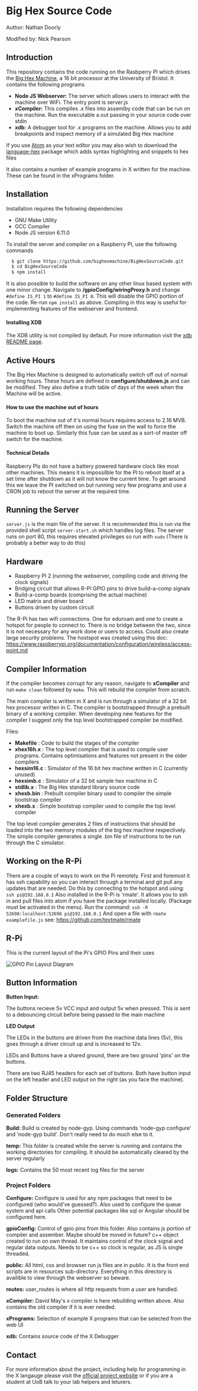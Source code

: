 # Big Hex Source Code

Author: Nathan Doorly

Modified by: Nick Pearson

## Introduction

This repository contains the code running on the Rasbperry PI which drives the [Big Hex Machine](https://bighexmachine.github.io/), a 16 bit processor at the University of Bristol. It contains the following programs
 * **Node JS Webserver:** The server which allows users to interact with the machine over WiFi. The entry point is server.js
 * **xCompiler:** This compiles .x files into assemlby code that can be run on the machine. Run the executable a.out passing in your source code over stdin
 * **xdb:** A debugger tool for .x programs on the machine. Allows you to add breakpoints and inspect memory of a simulated Big Hex machine

If you use [Atom](https://atom.io/) as your text editor you may also wish to download the [language-hex](https://atom.io/packages/language-hex) package which adds syntax highlighting and snippets to hex files

It also contains a number of example programs in X written for the machine. These can be found in the xPrograms folder.

## Installation

Installation requires the following dependencies
 * GNU Make Utility
 * GCC Compiler
 * Node JS version 6.11.0

To install the server and compiler on a Raspberry PI, use the following commands
```bash
  $ git clone https://github.com/bighexmachine/BigHexSourceCode.git
  $ cd BigHexSourceCode
  $ npm install
```
It is also possible to build the software on any other linux based system with one minor change. Navigate to **/gpioConfig/wiringProxy.h** and change `#define IS_PI 1` to `#define IS_PI 0`. This will disable the GPIO portion of the code. Re-run `npm install` as above. Compiling in this way is useful for implementing features of the webserver and frontend.

#### Installing XDB

The XDB utility is not compiled by default. For more information visit the [xdb README page](https://github.com/bighexmachine/BigHexSourceCode/tree/master/xdb).

## Active Hours

The Big Hex Machine is designed to automatically switch off out of normal working hours. These hours are defined in **configure/shutdown.js** and can be modified. They also define a truth table of days of the week when the Machine will be active.

#### How to use the machine out of hours

To boot the machine out of it's normal hours requires access to 2.16 MVB. Switch the machine off then on using the fuse on the wall to force the machine to boot up. Similarly this fuse can be used as a sort-of master off switch for the machine.

#### Technical Details
Raspberry PIs do not have a battery powered hardware clock like most other machines. This means it is impossilble for the PI to reboot itself at a set time after shutdown as it will not know the current time. To get around this we leave the PI switched on but running very few programs and use a CRON job to reboot the server at the required time.

## Running the Server

`server.js` is the main file of the server. It is recommended this is run via the provided shell script `server-start.sh` which handles log files.
The server runs on port 80, this requires elevated privileges so run with `sudo` (There is probably a better way to do this)

## Hardware
 * Raspberry PI 2 (running the webserver, compiling code and driving the clock signals)
 * Bridging circuit that allows R-PI GPIO pins to drive build-a-comp signals
 * Build-a-comp boards (comprising the actual machine)
 * LED matrix and driver board
 * Buttons driven by custom circuit

The R-Pi has two wifi connections. One for eduroam and one to create a hotspot for people to connect to. There is no
bridge between the two, since it is not necessary for any work done or users to access. Could also create large security
problems.
The hostspot was created using this doc: https://www.raspberrypi.org/documentation/configuration/wireless/access-point.md

## Compiler Information
If the compiler becomes corrupt for any reason, navigate to **xCompiler** and run `make clean` followed by `make`. This will rebuild the compiler from scratch.

The main compiler is written in X and is run through a simulator of a 32 bit hex processor written in C. The compiler is bootstrapped through a prebuilt binary of a working compiler. When developing new features for the compiler I suggest only the top level bootstrapped compiler be modified.

Files:
 * **Makefile** : Code to build the stages of the compiler
 * **xhex16h.x** : The top level compiler that is used to compile user programs. Contains optimisations and features not present in the older compilers
 * **hexsim16.c** : Simulator of the 16 bit hex machine written in C (currently unused)
 * **hexsimb.c** : Simulator of a 32 bit sample hex machine in C
 * **stdlib.x** : The Big Hex standard library source code
 * **xhexb.bin** : Prebuilt compiler binary used to compiler the simple bootstrap compiler
 * **xhexb.x** : Simple bootstrap compiler used to compile the top level compiler

The top level compiler generates 2 files of instructions that should be loaded into the two memory modules of the big hex machine respectively. The simple compiler generates a single .bin file of instructions to be run through the C simulator.

## Working on the R-Pi
There are a couple of ways to work on the Pi remotely. First and foremost it has ssh capability so you can
interact through a terminal and git pull any updates that are needed. Do this by connecting to the hotspot
and using:
`
    ssh pi@192.168.0.1
`
Also installed in the R-Pi is 'rmate'. It allows you to ssh in and pull files into atom if you have the package
installed locally. (Package must be activated in the menu). Run the command:
`
    ssh -R 52698:localhost:52698 pi@192.168.0.1
`
And open a file with
`
    rmate examplefile.js
`
see: https://github.com/textmate/rmate


## R-Pi

This is the current layout of the Pi's GPIO Pins and their uses

![GPIO Pin Layout Diagram](pi.jpg)


## Button Information

**Button Input:**

The buttons recieve 5v VCC input and output 5v when pressed. This is sent to a debouncing circuit before being passed to the main machine

**LED Output**

The LEDs in the buttons are driven from the machine data lines (5v), this goes through a driver circuit up and is increased to 12v. 

LEDs and Buttons have a shared ground, there are two ground 'pins' on the buttons.

There are two RJ45 headers for each set of buttons. Both have button input on the left header and LED output on the right (as you face the machine).

## Folder Structure

### Generated Folders
**Build:**
Build is created by node-gyp. Using commands 'node-gyp configure' and 'node-gyp build'. Don't really need to do much else to it.

**temp:**
This folder is created while the server is running and contains the working directories for compiling. It should be automatically cleared by the server regularly

**logs:**
Contains the 50 most recent log files for the server

### Project Folders
**Configure:**
Configure is used for any npm packages that need to be configured (who would've guessed?). Also used to configure the queue system and api calls Other potential packages like sql or Angular should be configured here.

**gpioConfig:**
Control of gpio pins from this folder. Also contains js portion of compiler and assember. Maybe should be moved in future?
c++ object created to run on own thread. It maintains control of the clock signal and regular data outputs. Needs to be c++ so clock is regular, as JS is single threaded.

**public:**
All html, css and browser run js files are in public. It is the front end scripts are in resources sub-directory. Everything in this directory is availible to view through the webserver so beware.

**routes:**
user_routes is where all http requests from a user are handled.

**xCompiler:**
David May's x compiler is here rebuilding written above. Also contains the old compiler if it is ever needed.

**xPrograms:**
Selection of example X programs that can be selected from the web UI

**xdb:**
Contains source code of the X Debugger

## Contact

For more information about the project, including help for programming in the X langauge please visit the [official project website](https://bighexmachine.github.io/) or if you are a student at UoB talk to your lab helpers and leturers.
